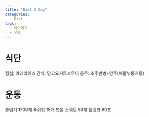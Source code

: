 ```yaml
---
title: "Diet 5 Day"
categories:
  - Diet
tags:
  - 다이어트
  - 운동
---
```


# 식단
점심: 카레라이스
간식: 망고요거트스무디 
음주: 소주반병+안주(해물누룽지탕)

# 운동
줄넘기 1700개
푸쉬업 15개
맨몸 스쿼트 50개
플랭크 60초
